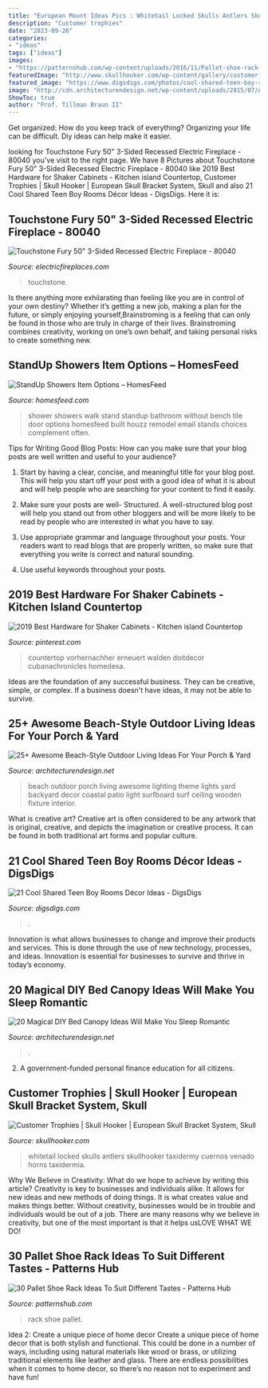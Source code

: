```yaml
---
title: "European Mount Ideas Pics : Whitetail Locked Skulls Antlers Skullhooker Taxidermy Cuernos Venado Horns Taxidermia"
description: "Customer trophies"
date: "2023-09-26"
categories:
- "ideas"
tags: ["ideas"]
images:
- "https://patternshub.com/wp-content/uploads/2016/11/Pallet-shoe-rack-wall.jpg"
featuredImage: "http://www.skullhooker.com/wp-content/gallery/customer-trophies/locked-up.jpeg"
featured_image: "https://www.digsdigs.com/photos/cool-shared-teen-boy-rooms-decor-ideas-1.jpg"
image: "http://cdn.architecturendesign.net/wp-content/uploads/2015/07/AD-Beach-Style-Outdoor-Living-Ideas-05.jpg"
ShowToc: true
author: "Prof. Tillman Braun II"
---
```



Get organized: How do you keep track of everything?
Organizing your life can be difficult. Diy ideas can help make it easier.

	

		
looking for Touchstone Fury 50&quot; 3-Sided Recessed Electric Fireplace - 80040 you've visit to the right page. We have 8 Pictures about Touchstone Fury 50&quot; 3-Sided Recessed Electric Fireplace - 80040 like 2019 Best Hardware for Shaker Cabinets - Kitchen island Countertop, Customer Trophies | Skull Hooker | European Skull Bracket System, Skull and also 21 Cool Shared Teen Boy Rooms Décor Ideas - DigsDigs. Here it is:
		
    
## Touchstone Fury 50&quot; 3-Sided Recessed Electric Fireplace - 80040

<img loading=lazy src="https://www.electricfireplaces.com/wp-content/uploads/2020/09/touchstone-fury-mantel-80040-recessed-electric-fireplace-wall-mantel-finished-black-contemporary-modern-room-view.jpg" onerror="this.onerror=null;this.src='https://tse2.mm.bing.net/th?id=OIP.TPzJKlEHwV5AdSHiDWdBAwHaE8&amp;pid=15.1';" alt="Touchstone Fury 50&quot; 3-Sided Recessed Electric Fireplace - 80040">

_Source: electricfireplaces.com_

>touchstone. 

	

Is there anything more exhilarating than feeling like you are in control of your own destiny? Whether it’s getting a new job, making a plan for the future, or simply enjoying yourself,Brainstroming is a feeling that can only be found in those who are truly in charge of their lives. Brainstroming combines creativity, working on one’s own behalf, and taking personal risks to create something new.

    
## StandUp Showers Item Options – HomesFeed

<img loading=lazy src="https://homesfeed.com/wp-content/uploads/2016/03/Walk-in-shower-design-idea-without-door-built-in-shower-bench-wall-mounted-showerhead.jpg" onerror="this.onerror=null;this.src='https://tse2.mm.bing.net/th?id=OIP.-st2UGloI2pBa5DymjYtWAHaJ3&amp;pid=15.1';" alt="StandUp Showers Item Options – HomesFeed">

_Source: homesfeed.com_

>shower showers walk stand standup bathroom without bench tile door options homesfeed built houzz remodel email stands choices complement often. 

	

Tips for Writing Good Blog Posts: How can you make sure that your blog posts are well written and useful to your audience?
1. Start by having a clear, concise, and meaningful title for your blog post. This will help you start off your post with a good idea of what it is about and will help people who are searching for your content to find it easily.
2. Make sure your posts are well- Structured. A well-structured blog post will help you stand out from other bloggers and will be more likely to be read by people who are interested in what you have to say.

3. Use appropriate grammar and language throughout your posts. Your readers want to read blogs that are properly written, so make sure that everything you write is correct and natural sounding.

4. Use useful keywords throughout your posts.

    
## 2019 Best Hardware For Shaker Cabinets - Kitchen Island Countertop

<img loading=lazy src="https://i.pinimg.com/736x/30/35/4f/30354fbe8f57262f465cad442943c8dd.jpg" onerror="this.onerror=null;this.src='https://tse4.mm.bing.net/th?id=OIP.SutOqw6vSHeZxcdiu9xa-AHaLH&amp;pid=15.1';" alt="2019 Best Hardware for Shaker Cabinets - Kitchen island Countertop">

_Source: pinterest.com_

>countertop vorhernachher erneuert walden doitdecor cubanachronicles homedesa. 

	

Ideas are the foundation of any successful business. They can be creative, simple, or complex. If a business doesn't have ideas, it may not be able to survive.

    
## 25+ Awesome Beach-Style Outdoor Living Ideas For Your Porch &amp; Yard

<img loading=lazy src="http://cdn.architecturendesign.net/wp-content/uploads/2015/07/AD-Beach-Style-Outdoor-Living-Ideas-05.jpg" onerror="this.onerror=null;this.src='https://tse3.mm.bing.net/th?id=OIP._nZECffRBr-qtQA3DIzbrQHaJ4&amp;pid=15.1';" alt="25+ Awesome Beach-Style Outdoor Living Ideas For Your Porch &amp; Yard">

_Source: architecturendesign.net_

>beach outdoor porch living awesome lighting theme lights yard backyard decor coastal patio light surfboard surf ceiling wooden fixture interior. 

	

What is creative art?
Creative art is often considered to be any artwork that is original, creative, and depicts the imagination or creative process. It can be found in both traditional art forms and popular culture.

    
## 21 Cool Shared Teen Boy Rooms Décor Ideas - DigsDigs

<img loading=lazy src="https://www.digsdigs.com/photos/cool-shared-teen-boy-rooms-decor-ideas-1.jpg" onerror="this.onerror=null;this.src='https://tse3.mm.bing.net/th?id=OIP.tBFWMzvjAI4siFnX_akvFQAAAA&amp;pid=15.1';" alt="21 Cool Shared Teen Boy Rooms Décor Ideas - DigsDigs">

_Source: digsdigs.com_

>. 

	

Innovation is what allows businesses to change and improve their products and services. This is done through the use of new technology, processes, and ideas. Innovation is essential for businesses to survive and thrive in today’s economy.

    
## 20 Magical DIY Bed Canopy Ideas Will Make You Sleep Romantic

<img loading=lazy src="https://cdn.architecturendesign.net/wp-content/uploads/2015/07/AD-DIY-Bed-Canopy-19.jpg" onerror="this.onerror=null;this.src='https://tse4.mm.bing.net/th?id=OIP.QE43WWZD6XzXMSssyA6VOQHaLD&amp;pid=15.1';" alt="20 Magical DIY Bed Canopy Ideas Will Make You Sleep Romantic">

_Source: architecturendesign.net_

>. 

	

2. A government-funded personal finance education for all citizens.

    
## Customer Trophies | Skull Hooker | European Skull Bracket System, Skull

<img loading=lazy src="http://www.skullhooker.com/wp-content/gallery/customer-trophies/locked-up.jpeg" onerror="this.onerror=null;this.src='https://tse2.mm.bing.net/th?id=OIP.frtkZv4eEVrUgg4NmUKvyQAAAA&amp;pid=15.1';" alt="Customer Trophies | Skull Hooker | European Skull Bracket System, Skull">

_Source: skullhooker.com_

>whitetail locked skulls antlers skullhooker taxidermy cuernos venado horns taxidermia. 

	

Why We Believe in Creativity: What do we hope to achieve by writing this article?
Creativity is key to businesses and individuals alike. It allows for new ideas and new methods of doing things. It is what creates value and makes things better. Without creativity, businesses would be in trouble and individuals would be out of a job. There are many reasons why we believe in creativity, but one of the most important is that it helps usLOVE WHAT WE DO!

    
## 30 Pallet Shoe Rack Ideas To Suit Different Tastes - Patterns Hub

<img loading=lazy src="https://patternshub.com/wp-content/uploads/2016/11/Pallet-shoe-rack-wall.jpg" onerror="this.onerror=null;this.src='https://tse3.mm.bing.net/th?id=OIP.qxyuwPAL4PpCaahdN3EDbwHaJ3&amp;pid=15.1';" alt="30 Pallet Shoe Rack Ideas To Suit Different Tastes - Patterns Hub">

_Source: patternshub.com_

>rack shoe pallet. 

	

Idea 2: Create a unique piece of home decor
Create a unique piece of home decor that is both stylish and functional. This could be done in a number of ways, including using natural materials like wood or brass, or utilizing traditional elements like leather and glass. There are endless possibilities when it comes to home decor, so there’s no reason not to experiment and have fun!

